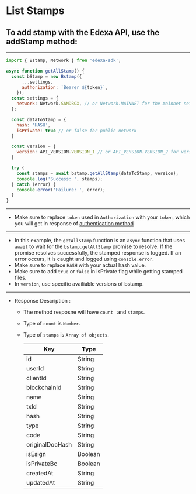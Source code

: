 # List Stamps

## To add stamp with the Edexa API, use the addStamp method:

---

```SDK.js
import { Bstamp, Network } from 'edeXa-sdk';

async function getAllStamp() {
  const bStamp = new Bstamp({
      ...settings,
      authorization: `Bearer ${token}`,
    });
  const settings = {
    network: Network.SANDBOX, // or Network.MAINNET for the mainnet network
  };

  const dataToStamp = {
    hash: 'HASH',
    isPrivate: true // or false for public network
  }

  const version = {
    version: API_VERSION.VERSION_1 // or API_VERSION.VERSION_2 for version 2
  }

  try {
    const stamps = await bstamp.getAllStamp(dataToStamp, version);
    console.log('Success: ', stamps);
  } catch (error) {
    console.error('Failure: ', error);
  }
}

```

---

- Make sure to replace `token` used in `Authorization` with your `token`, which you will get in response of [authentication method](./authenticate.md)

---

- In this example, the `getAllStamp` function is an `async` function that uses `await` to wait for the `bstamp.getAllStamp` promise to resolve. If the promise resolves successfully, the stamped response is logged. If an error occurs, it is caught and logged using `console.error`.
- Make sure to replace `HASH` with your actual hash value.
- Make sure to add `true` or `false` in isPrivate flag while getting stamped files.
- In `version`, use specific availiable versions of bstamp.

---

- Response Description :

  - The method resposne will have `count ` and `stamps`.
  - Type of `count` is `Number`.
  - Type of `stamps` is `Array of objects`.

    | Key             | Type    |
    | --------------- | ------- |
    | id              | String  |
    | userId          | String  |
    | clientId        | String  |
    | blockchainId    | String  |
    | name            | String  |
    | txId            | String  |
    | hash            | String  |
    | type            | String  |
    | code            | String  |
    | originalDocHash | String  |
    | isEsign         | Boolean |
    | isPrivateBc     | Boolean |
    | createdAt       | String  |
    | updatedAt       | String  |
